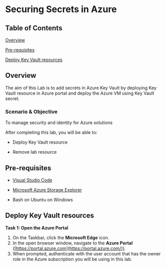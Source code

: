 # Securing Secrets in Azure

## Table of Contents 

[Overview](#overview)

[Pre-requisites](#pre-requisites)

[Deploy Key Vault resources](#deploy-key-vault-resources)

## Overview

The aim of this Lab is to add secrets in Azure Key Vault by deploying Key Vault resource in Azure portal and deploy the Azure VM using Key Vault secret.

### Scenario & Objective

 To manage security and identity for Azure solutions
 
  After completing this lab, you will be able to:
  
 - Deploy Key Vault resource

 - Remove lab resource

## Pre-requisites

- [Visual Studio Code](https://code.visualstudio.com/)

- [Microsoft Azure Storage Explorer](https://azure.microsoft.com/features/storage-explorer/)

- Bash on Ubuntu on Windows

## Deploy Key Vault resources

**Task 1: Open the Azure Portal**

1. On the Taskbar, click the  **Microsoft Edge**  icon.
2. In the open browser window, navigate to the  **Azure Portal**  ([https://portal.azure.com](https://portal.azure.com/)).
3. When prompted, authenticate with the user account that has the owner role in the Azure subscription you will be using in this lab.

